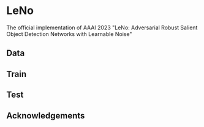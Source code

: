 # LeNo
The official implementation of AAAI 2023 "LeNo: Adversarial Robust Salient Object Detection Networks with Learnable Noise" 
## Data
## Train
## Test
## Acknowledgements

